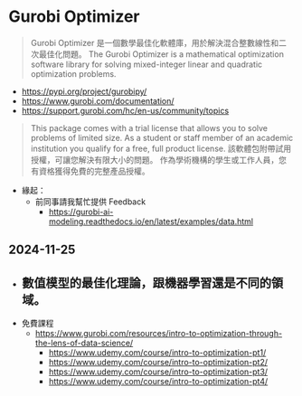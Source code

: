 # Gurobi Optimizer

> Gurobi Optimizer 是一個數學最佳化軟體庫，用於解決混合整數線性和二次最佳化問題。
> The Gurobi Optimizer is a mathematical optimization software library for solving mixed-integer linear and quadratic optimization problems.

- https://pypi.org/project/gurobipy/
- https://www.gurobi.com/documentation/
- https://support.gurobi.com/hc/en-us/community/topics

> This package comes with a trial license that allows you to solve problems of limited size. 
  As a student or staff member of an academic institution you qualify for a free, full product license.
> 該軟體包附帶試用授權，可讓您解決有限大小的問題。
  作為學術機構的學生或工作人員，您有資格獲得免費的完整產品授權。

- 緣起：
  - 前同事請我幫忙提供 Feedback
    - https://gurobi-ai-modeling.readthedocs.io/en/latest/examples/data.html

## 2024-11-25

- 數值模型的最佳化理論，跟機器學習還是不同的領域。
  - 
- 免費課程
  - https://www.gurobi.com/resources/intro-to-optimization-through-the-lens-of-data-science/
    - https://www.udemy.com/course/intro-to-optimization-pt1/
    - https://www.udemy.com/course/intro-to-optimization-pt2/
    - https://www.udemy.com/course/intro-to-optimization-pt3/
    - https://www.udemy.com/course/intro-to-optimization-pt4/
